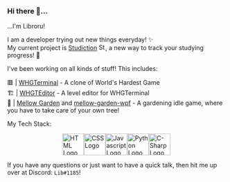 ### Hi there 👋...
...I'm Libroru!

I am a developer trying out new things everyday! ✨<br>
My current project is [Studiction](https://github.com/Majost-Libroru/Studiction) <a href="https://github.com/Majost-Libroru/Studiction"><img src="https://camo.githubusercontent.com/d21a533deb73a8884a1be2880fcc53831932498e2ceec547818a66726113d12b/68747470733a2f2f692e696d6775722e636f6d2f594b74647a444f2e706e67" alt="Studiction Logo" style="height: 15px;"/></a>, a new way to track your studying progress! 🧐

I've been working on all kinds of stuff! This includes:

🟥 | [WHGTerminal](https://github.com/Libroru/WHGTerminal) - A clone of World's Hardest Game<br>
🏗️ | [WHGTEditor](https://github.com/Libroru/WHGTEditor) - A level editor for WHGTerminal<br>
🌳 | [Mellow Garden](https://libroru.itch.io/mellow-garden) and [mellow-garden-wpf](https://github.com/Libroru/mellow-garden-wpf) - A gardening idle game, where you have to take care of your own tree!<br>

My Tech Stack:<br>

<div style="display: flex; flex-direction: row; justify-content: center; align-items: center;">
  <img src="https://imgs.search.brave.com/Ry793Y_rVjr3IPj97p_Edd-ePaMPvGonmQvH_YlN0l0/rs:fit:1008:1200:1/g:ce/aHR0cHM6Ly93b3Js/ZC1pdC5yby9pbWFn/ZXMvbG9nb19odG1s/LnBuZw" alt="HTML Logo" style="height: 50px;"/>
  <img src="https://imgs.search.brave.com/RYszE8MjdcHAVcQ3UQ7WEba8EP2Jo-KIlv9Xwgogws4/rs:fit:214:300:1/g:ce/aHR0cHM6Ly93cGd1/cnUuY28udWsvd3At/Y29udGVudC91cGxv/YWRzLzIwMTMvMDkv/Q1NTLUxvZ28tMjE0/eDMwMC5wbmc" alt="CSS Logo" style="height: 50px;"/>
  <img src="https://imgs.search.brave.com/SnF6Oe8Q_va-vv7IQV60dbirM5lFMCabEHYNSYrdZ3I/rs:fit:1200:1200:1/g:ce/aHR0cHM6Ly9sb2dv/cy1kb3dubG9hZC5j/b20vd3AtY29udGVu/dC91cGxvYWRzLzIw/MTkvMDEvSmF2YVNj/cmlwdF9Mb2dvLnBu/Zw" alt="Javascript Logo" style="height: 50px; width:50px;"/>
  <img src="https://imgs.search.brave.com/vB3rIUOwUdSCy9FquSiK2jlHfO7i8b1KcIbEvkFdqWs/rs:fit:1200:1200:1/g:ce/aHR0cHM6Ly9sb2dv/cy1kb3dubG9hZC5j/b20vd3AtY29udGVu/dC91cGxvYWRzLzIw/MTYvMTAvUHl0aG9u/X2xvZ29faWNvbi5w/bmc" alt="Python Logo" style="height: 50px; width:50px;"/>
  <img src="https://imgs.search.brave.com/DHLMm8bNg0UfKjotzw1r-Etk82rXCp7QIUMd8WDoq5s/rs:fit:1200:1200:1/g:ce/aHR0cHM6Ly8xLmJw/LmJsb2dzcG90LmNv/bS8tcUtZeXNseGFz/eEEvV0ZqejhrSjRx/dUkvQUFBQUFBQUFy/OEEvR2theTNpVzVs/NmNic3czZDFYWm9U/TE5yYnZXcGlmLXFR/Q0xjQi9zMTYwMC9j/c2hhcnAucG5n" alt="C-Sharp Logo" style="height: 50px; width:50px;"/>
</div>

If you have any questions or just want to have a quick talk, then hit me up over at Discord: `Lib#1185`!

